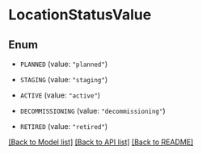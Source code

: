 # LocationStatusValue

## Enum


* `PLANNED` (value: `"planned"`)

* `STAGING` (value: `"staging"`)

* `ACTIVE` (value: `"active"`)

* `DECOMMISSIONING` (value: `"decommissioning"`)

* `RETIRED` (value: `"retired"`)


[[Back to Model list]](../README.md#documentation-for-models) [[Back to API list]](../README.md#documentation-for-api-endpoints) [[Back to README]](../README.md)


